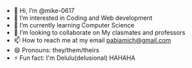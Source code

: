 - 👋 Hi, I’m @mike-0617
- 👀 I’m interested in Coding and Web development
- 🌱 I’m currently learning Computer Science
- 💞️ I’m looking to collaborate on My clasmates and professors
- 📫 How to reach me at my email pabiamich@gmail.com
- 😄 Pronouns: they/them/theirs
- ⚡ Fun fact: I'm Delulu(delusional) HAHAHA

<!---
mike-0617/mike-0617 is a ✨ special ✨ repository because its `README.md` (this file) appears on your GitHub profile.
You can click the Preview link to take a look at your changes.
--->
